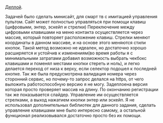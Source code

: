  [Деплой](https://nostalgic-meninsky-282b98.netlify.app/).

 Задачей было сделать минисайт, для смарт тв с имитацией управления пультом.
 Сайт может полностью управляться при помощи клавиш (цифровыми, энтер, эскейп и стрелки)
 Переключение между цифровыми клавишами на меню контакта осуществляется через массив, который повторяет расположение клавиш. Стрелки меняют координаты в данном массиве, и на основе этого меняются стили кнопок.
 Такой метод возможно не идеален, но достаточно хорошо расширяется и устойчив к изменениям(во время работы я с минимальными затратами добавил возможность выбрать чекбокс клавишами и поменял местами кнопки стереть и ноль), и легко делается переход от низа к верху, если селектор подошел к последней кнопке. 
 Так же была предусмотрена валидация номера через сторонний сервис, но почему-то запрос делался на https, от чего выложить работоспособную версию я не могу. Задеплоена версия которая просто проверяет массив на длину. 
 По окончанию регистрации так же показывается слайдер. Управление им осуществляется стрелками, а выход нажатием кнопки энтер или эскейп. 
 Я не использовал дополнительных библиотек для данного задания, сделать управление клавишами мне было интересно самому, а остальной функционал реализовывался достаточно просто без их помощи.



